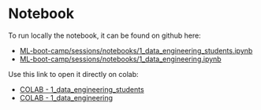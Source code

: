 # Notebook

To run locally the notebook, it can be found on github here:

- [ML-boot-camp/sessions/notebooks/1_data_engineering_students.ipynb](https://github.com/ML-boot-camp/sessions/blob/main/notebooks/1_data_engineering_students.ipynb)
- [ML-boot-camp/sessions/notebooks/1_data_engineering.ipynb](https://github.com/ML-boot-camp/sessions/blob/main/notebooks/1_data_engineering.ipynb)

Use this link to open it directly on colab:

- [COLAB - 1_data_engineering_students](https://githubtocolab.com/ML-boot-camp/sessions/blob/main/notebooks/1_data_engineering_students.ipynb)
- [COLAB - 1_data_engineering](https://githubtocolab.com/ML-boot-camp/sessions/blob/main/notebooks/1_data_engineering.ipynb)
